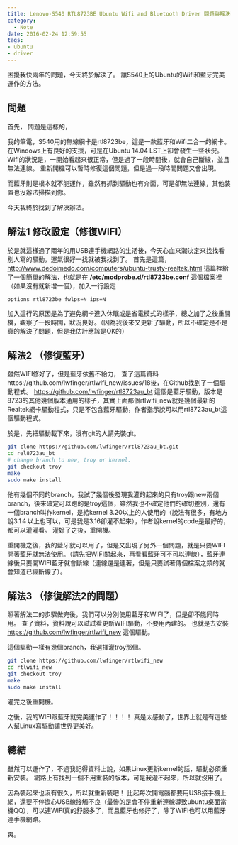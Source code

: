 ```yaml
---
title: Lenovo-S540 RTL8723BE Ubuntu Wifi and Bluetooth Driver 問題與解決辦法
category:
  - Note
date: 2016-02-24 12:59:55
tags:
- ubuntu
- driver
---
```


困擾我快兩年的問題，今天終於解決了。
讓S540上的Ubuntu的Wifi和藍牙完美運作的方法。


## 問題

首先，
問題是這樣的，

我的筆電，S540用的無線網卡是rtl8723be，這是一款藍牙和Wifi二合一的網卡。
在Windows上有良好的支援，可是在Ubuntu 14.04 LST上卻會發生一些狀況。
Wifi的狀況是，一開始看起來很正常，但是過了一段時間後，就會自己斷線，並且無法連線。
重新開機可以暫時修復這個問題，但是過一段時間問題又會出現。

而藍牙則是根本就不能運作，雖然有抓到驅動也有介面，可是卻無法連線，其他裝置也沒辦法掃描到你。

今天我終於找到了解決辦法。

<!--more-->

## 解法1 修改設定（修復WIFI）

於是就這樣過了兩年的用USB連手機網路的生活後，今天心血來潮決定來找找看別人寫的驅動，運氣很好一找就被我找到了。
首先是這篇，http://www.dedoimedo.com/computers/ubuntu-trusty-realtek.html
這篇裡給了一個簡單的解法，也就是在 **/etc/modprobe.d/rtl8723be.conf** 這個檔案裡（如果沒有就新增一個），加入一行設定

```
options rtl8723be fwlps=N ips=N
```

加入這行的原因是為了避免網卡進入休眠或是省電模式的樣子，總之加了之後重開機，觀察了一段時間，狀況良好。（因為我後來又更新了驅動，所以不確定是不是真的解決了問題，但是我估計應該是OK的）


## 解法2 （修復藍牙）

雖然WIFI修好了，但是藍牙依舊不給力，
查了這篇資料https://github.com/lwfinger/rtlwifi_new/issues/18後，在Github找到了一個驅動程式。
https://github.com/lwfinger/rtl8723au_bt
這個是藍牙驅動，版本是8723的其他幾個版本通用的樣子，其實上面那個rtlwifi_new就是幾個最新的Realtek網卡驅動程式，只是不包含藍牙驅動，作者指示說可以用rtl8723au_bt這個驅動程式。

於是，先把驅動載下來，沒有git的人請先裝git。

```bash
git clone https://github.com/lwfinger/rtl8723au_bt.git
cd rel8723au_bt
# change branch to new, troy or kernel.
git checkout troy
make
sudo make install
```

他有幾個不同的branch，我試了幾個後發現我灌的起來的只有troy跟new兩個branch，後來確定可以跑的是troy這個，雖然我也不確定他們的確切差別，還有一個branch叫作kernel，是給kernel 3.20以上的人使用的（說法有很多，有地方說3.1４以上也可以，可是我是3.16卻灌不起來），作者說kernel的code是最好的，都可以灌灌看。
灌好了之後，重開機。

重開機之後，我的藍牙就可以用了，但是又出現了另外一個問題，就是只要WIFI開著藍牙就無法使用。（請先把WIFI關起來，再看看藍牙可不可以連線），藍牙連線後只要開WIFI藍牙就會斷線（連線還是連著，但是只要試著傳個檔案之類的就會知道已經斷線了）。


## 解法3 （修復解法2的問題）

照著解法二的步驟做完後，我們可以分別使用藍牙和WIFI了，但是卻不能同時用。
查了資料，資料說可以試試看更新WIFI驅動，不要用內建的。
也就是去安裝 https://github.com/lwfinger/rtlwifi_new 這個驅動。

這個驅動一樣有幾個branch，我選擇灌troy那個。

```bash
git clone https://github.com/lwfinger/rtlwifi_new
cd rtlwifi_new
git checkout troy
make
sudo make install
```

灌完之後重開機。

之後，我的WIFI跟藍牙就完美運作了！！！！
真是太感動了，世界上就是有這些人幫Linux寫驅動讓世界更美好。


## 總結

雖然可以運作了，不過我記得資料上說，如果Linux更新kernel的話，驅動必須重新安裝。
網路上有找到一個不用重裝的版本，可是我灌不起來，所以就沒用了。

因為裝起來也沒有很久，所以就重新裝吧！
比起每次開電腦都要用USB接手機上網，還要不停擔心USB線接觸不良（最慘的是會不停重新連線導致ubuntu桌面當機QQ），可以連WIFI真的舒服多了，而且藍牙也修好了，除了WIFI也可以用藍牙連手機網路。

爽。

